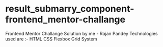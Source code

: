 # result_submarry_component-frontend_mentor-challange
Frontend Mentor Challange Solution by me - Rajan Pandey
Technologies used are :-
HTML
CSS
  Flexbox
  Grid System
